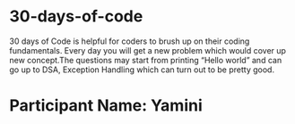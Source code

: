 # 30-days-of-code
30 days of Code is helpful for coders to brush up on their coding fundamentals. Every day you will get a new problem which would cover up new concept.The questions may start from printing “Hello world” and can go up to DSA, Exception Handling which can turn out to be pretty good.
# Participant Name: Yamini

